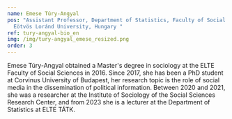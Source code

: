 ```yaml
---
name: Emese Túry-Angyal
pos: "Assistant Professor, Department of Statistics, Faculty of Social Sciences,
  Eötvös Loránd University, Hungary "
ref: tury-angyal-bio_en
img: /img/tury-angyal_emese_resized.png
order: 3
---
```


Emese Túry-Angyal obtained a Master's degree in sociology at the ELTE Faculty of Social Sciences in 2016. Since 2017, she has been a PhD student at Corvinus University of Budapest, her research topic is the role of social media in the dissemination of political information. Between 2020 and 2021, she was a researcher at the Institute of Sociology of the Social Sciences Research Center, and from 2023 she is a lecturer at the Department of Statistics at ELTE TÁTK.
